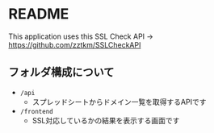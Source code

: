 # README

This application uses this SSL Check API -> https://github.com/zztkm/SSLCheckAPI

## フォルダ構成について

- `/api`
	- スプレッドシートからドメイン一覧を取得するAPIです
- `/frontend`
	- SSL対応しているかの結果を表示する画面です
